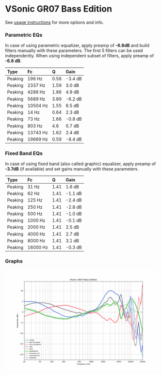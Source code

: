 # VSonic GR07 Bass Edition
See [usage instructions](https://github.com/jaakkopasanen/AutoEq#usage) for more options and info.

### Parametric EQs
In case of using parametric equalizer, apply preamp of **-6.8dB** and build filters manually
with these parameters. The first 5 filters can be used independently.
When using independent subset of filters, apply preamp of **-6.8 dB**.

| Type    | Fc       |    Q | Gain    |
|:--------|:---------|:-----|:--------|
| Peaking | 196 Hz   | 0.58 | -3.4 dB |
| Peaking | 2337 Hz  | 1.59 | 3.0 dB  |
| Peaking | 4286 Hz  | 1.86 | 4.9 dB  |
| Peaking | 5689 Hz  | 3.89 | -6.2 dB |
| Peaking | 10504 Hz | 1.55 | 6.5 dB  |
| Peaking | 14 Hz    | 0.64 | 2.3 dB  |
| Peaking | 73 Hz    | 1.66 | -0.8 dB |
| Peaking | 903 Hz   | 4.6  | 0.7 dB  |
| Peaking | 13743 Hz | 1.62 | 2.4 dB  |
| Peaking | 19669 Hz | 0.59 | -8.4 dB |

### Fixed Band EQs
In case of using fixed band (also called graphic) equalizer, apply preamp of **-3.7dB**
(if available) and set gains manually with these parameters.

| Type    | Fc       |    Q | Gain    |
|:--------|:---------|:-----|:--------|
| Peaking | 31 Hz    | 1.41 | 1.6 dB  |
| Peaking | 62 Hz    | 1.41 | -1.1 dB |
| Peaking | 125 Hz   | 1.41 | -2.4 dB |
| Peaking | 250 Hz   | 1.41 | -2.8 dB |
| Peaking | 500 Hz   | 1.41 | -1.0 dB |
| Peaking | 1000 Hz  | 1.41 | -0.1 dB |
| Peaking | 2000 Hz  | 1.41 | 2.5 dB  |
| Peaking | 4000 Hz  | 1.41 | 2.7 dB  |
| Peaking | 8000 Hz  | 1.41 | 3.1 dB  |
| Peaking | 16000 Hz | 1.41 | -0.3 dB |

### Graphs
![](./VSonic%20GR07%20Bass%20Edition.png)